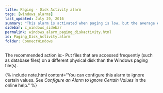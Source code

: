 ```yaml
---
title: Paging - Disk Activity alarm
tags: [windows_alarms]
last_updated: July 29, 2016
summary: "This alarm is activated when paging is low, but the average disk activity on a paging file disk is high. This value is taken over a specific number of background collections."
sidebar: c_windows_sidebar
permalink: windows_alarm_paging_diskactivity.html
id: Paging_Disk_Activity.alarm
folder: ConnectWindows
---
```


The recommended action is:- Put files that are accessed frequently (such as database files) on a different physical disk than the Windows paging file(s).

{% include note.html content="You can configure this alarm to ignore certain values. See *Configure an Alarm to Ignore Certain Values* in the online help." %}
